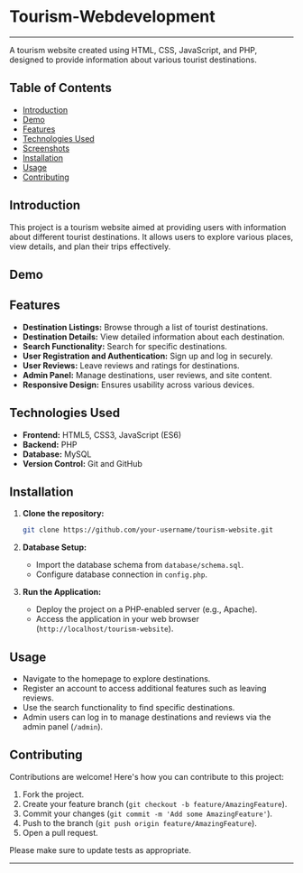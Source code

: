 # Tourism-Webdevelopment

---
A tourism website created using HTML, CSS, JavaScript, and PHP, designed to provide information about various tourist destinations.

## Table of Contents

- [Introduction](#introduction)
- [Demo](#demo)
- [Features](#features)
- [Technologies Used](#technologies-used)
- [Screenshots](#screenshots)
- [Installation](#installation)
- [Usage](#usage)
- [Contributing](#contributing)


## Introduction

This project is a tourism website aimed at providing users with information about different tourist destinations. It allows users to explore various places, view details, and plan their trips effectively.

## Demo


## Features

- **Destination Listings:** Browse through a list of tourist destinations.
- **Destination Details:** View detailed information about each destination.
- **Search Functionality:** Search for specific destinations.
- **User Registration and Authentication:** Sign up and log in securely.
- **User Reviews:** Leave reviews and ratings for destinations.
- **Admin Panel:** Manage destinations, user reviews, and site content.
- **Responsive Design:** Ensures usability across various devices.

## Technologies Used

- **Frontend:** HTML5, CSS3, JavaScript (ES6)
- **Backend:** PHP
- **Database:** MySQL
- **Version Control:** Git and GitHub


## Installation

1. **Clone the repository:**

   ```bash
   git clone https://github.com/your-username/tourism-website.git
   ```

2. **Database Setup:**

   - Import the database schema from `database/schema.sql`.
   - Configure database connection in `config.php`.

3. **Run the Application:**

   - Deploy the project on a PHP-enabled server (e.g., Apache).
   - Access the application in your web browser (`http://localhost/tourism-website`).

## Usage

- Navigate to the homepage to explore destinations.
- Register an account to access additional features such as leaving reviews.
- Use the search functionality to find specific destinations.
- Admin users can log in to manage destinations and reviews via the admin panel (`/admin`).

## Contributing

Contributions are welcome! Here's how you can contribute to this project:

1. Fork the project.
2. Create your feature branch (`git checkout -b feature/AmazingFeature`).
3. Commit your changes (`git commit -m 'Add some AmazingFeature'`).
4. Push to the branch (`git push origin feature/AmazingFeature`).
5. Open a pull request.

Please make sure to update tests as appropriate.



---

